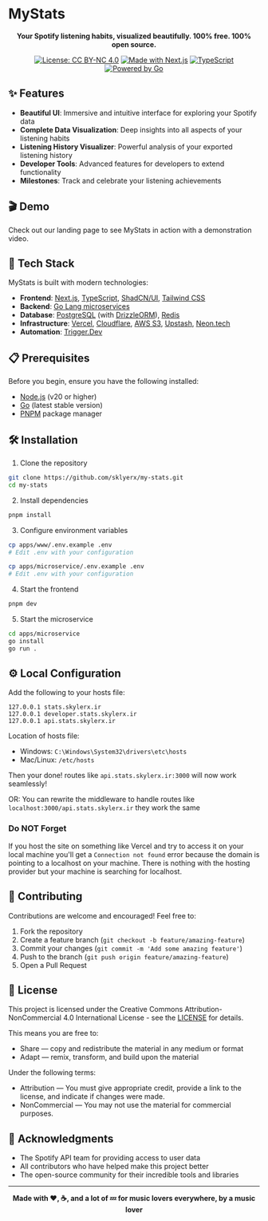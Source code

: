 # MyStats

<div align="center">

**Your Spotify listening habits, visualized beautifully. 100% free. 100% open source.**

[![License: CC BY-NC 4.0](https://img.shields.io/badge/License-CC%20BY--NC%204.0-lightgrey.svg)](https://creativecommons.org/licenses/by-nc/4.0/)
[![Made with Next.js](https://img.shields.io/badge/Made%20with-Next.js-000000?style=flat&logo=next.js&logoColor=white)](https://nextjs.org/)
[![TypeScript](https://img.shields.io/badge/TypeScript-007ACC?style=flat&logo=typescript&logoColor=white)](https://www.typescriptlang.org/)
[![Powered by Go](https://img.shields.io/badge/Powered%20by-Go-00ADD8?style=flat&logo=go&logoColor=white)](https://golang.org/)

</div>

## ✨ Features

- **Beautiful UI**: Immersive and intuitive interface for exploring your Spotify data
- **Complete Data Visualization**: Deep insights into all aspects of your listening habits
- **Listening History Visualizer**: Powerful analysis of your exported listening history
- **Developer Tools**: Advanced features for developers to extend functionality
- **Milestones**: Track and celebrate your listening achievements

## 🎬 Demo

Check out our landing page to see MyStats in action with a demonstration video.

## 🚀 Tech Stack

MyStats is built with modern technologies:

- **Frontend**: [Next.js](https://nextjs.dev), [TypeScript](https://typescriptlang.org), [ShadCN/UI](https://ui.shadcn.com), [Tailwind CSS](https://tailwindcss.com)
- **Backend**: [Go Lang microservices](https://go.dev)
- **Database**: [PostgreSQL](https://postgresql.org) (with [DrizzleORM](https://orm.drizzle.team)), [Redis](https://redis.com)
- **Infrastructure**: [Vercel](https://vercel.com), [Cloudflare](https://cloudflare.com), [AWS S3](https://aws.amazon.com), [Upstash](https://upstash.com), [Neon.tech](https://neon.tech)
- **Automation**: [Trigger.Dev](https://trigger.dev)

## 📋 Prerequisites

Before you begin, ensure you have the following installed:
- [Node.js](https://nodejs.org/en) (v20 or higher)
- [Go](https://go.dev/dl/) (latest stable version)
- [PNPM](https://pnpm.io/installation) package manager

## 🛠️ Installation

1. Clone the repository
```bash
git clone https://github.com/sklyerx/my-stats.git
cd my-stats
```

2. Install dependencies
```bash
pnpm install
```

3. Configure environment variables
```bash
cp apps/www/.env.example .env
# Edit .env with your configuration
```
```bash
cp apps/microservice/.env.example .env
# Edit .env with your configuration
```

4. Start the frontend
```bash
pnpm dev
```

5. Start the microservice
```bash
cd apps/microservice
go install
go run .
```

## ⚙️ Local Configuration

Add the following to your hosts file:
```
127.0.0.1 stats.skylerx.ir
127.0.0.1 developer.stats.skylerx.ir
127.0.0.1 api.stats.skylerx.ir
```

Location of hosts file:
- Windows: `C:\Windows\System32\drivers\etc\hosts`
- Mac/Linux: `/etc/hosts`

Then your done! routes like `api.stats.skylerx.ir:3000` will now work seamlessly!

OR:
You can rewrite the middleware to handle routes like `localhost:3000/api.stats.skylerx.ir` they work the same

### Do NOT Forget

If you host the site on something like Vercel and try to access it on your local machine you'll get a `Connection not found` error because the domain is pointing to a localhost on your machine. There is nothing with the hosting provider but your machine is searching for localhost.

## 🤝 Contributing

Contributions are welcome and encouraged! Feel free to:

1. Fork the repository
2. Create a feature branch (`git checkout -b feature/amazing-feature`)
3. Commit your changes (`git commit -m 'Add some amazing feature'`)
4. Push to the branch (`git push origin feature/amazing-feature`)
5. Open a Pull Request

## 📜 License

This project is licensed under the Creative Commons Attribution-NonCommercial 4.0 International License - see the [LICENSE](https://creativecommons.org/licenses/by-nc/4.0/deed.en) for details.

This means you are free to:
- Share — copy and redistribute the material in any medium or format
- Adapt — remix, transform, and build upon the material

Under the following terms:
- Attribution — You must give appropriate credit, provide a link to the license, and indicate if changes were made.
- NonCommercial — You may not use the material for commercial purposes.

## 🙏 Acknowledgments

- The Spotify API team for providing access to user data
- All contributors who have helped make this project better
- The open-source community for their incredible tools and libraries

---

<div align="center">
  <strong>Made with ❤️, ☕️, and a lot of 💤 for music lovers everywhere, by a music lover</strong>
</div>
